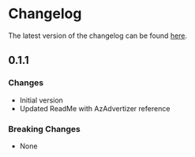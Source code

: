 # Changelog

The latest version of the changelog can be found [here](https://github.com/Azure/bicep-registry-modules/blob/main/avm/res/azure-stack-hci/network-interface/CHANGELOG.md).

## 0.1.1

### Changes

- Initial version
- Updated ReadMe with AzAdvertizer reference

### Breaking Changes

- None
